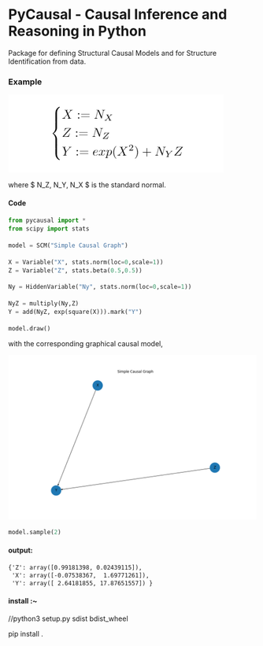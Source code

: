 # PyCausal - Causal Inference and Reasoning in Python
Package for defining Structural Causal Models and for Structure Identification from data.

### Example

![alt text](https://github.com/goncalorafaria/PyCausal/blob/master/eq.PNG)

where $ N_Z, N_Y, N_X $ is the standard normal.
#### Code
```python
from pycausal import *
from scipy import stats

model = SCM("Simple Causal Graph")

X = Variable("X", stats.norm(loc=0,scale=1))
Z = Variable("Z", stats.beta(0.5,0.5))

Ny = HiddenVariable("Ny", stats.norm(loc=0,scale=1))

NyZ = multiply(Ny,Z)
Y = add(NyZ, exp(square(X))).mark("Y")

model.draw()
```
with the corresponding graphical causal model, 

![alt text](https://github.com/goncalorafaria/PyCausal/blob/master/cimg.png)

```python
model.sample(2)
```

#### output:
```
{'Z': array([0.99181398, 0.02439115]), 
 'X': array([-0.07538367,  1.69771261]), 
 'Y': array([ 2.64181855, 17.87651557]) }
```

#### install :~
//python3 setup.py sdist bdist_wheel

pip install .
